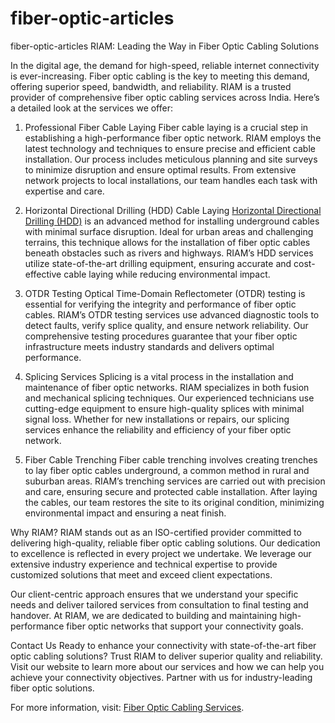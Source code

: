 # fiber-optic-articles
fiber-optic-articles
RIAM: Leading the Way in Fiber Optic Cabling Solutions

In the digital age, the demand for high-speed, reliable internet connectivity is ever-increasing. Fiber optic cabling is the key to meeting this demand, offering superior speed, bandwidth, and reliability. RIAM is a trusted provider of comprehensive fiber optic cabling services across India. Here’s a detailed look at the services we offer:

1. Professional Fiber Cable Laying
Fiber cable laying is a crucial step in establishing a high-performance fiber optic network. RIAM employs the latest technology and techniques to ensure precise and efficient cable installation. Our process includes meticulous planning and site surveys to minimize disruption and ensure optimal results. From extensive network projects to local installations, our team handles each task with expertise and care.

2. Horizontal Directional Drilling (HDD) Cable Laying
[Horizontal Directional Drilling (HDD)](https://riam.co.in/fiber-optic-cabling/) is an advanced method for installing underground cables with minimal surface disruption. Ideal for urban areas and challenging terrains, this technique allows for the installation of fiber optic cables beneath obstacles such as rivers and highways. RIAM’s HDD services utilize state-of-the-art drilling equipment, ensuring accurate and cost-effective cable laying while reducing environmental impact.

3. OTDR Testing
Optical Time-Domain Reflectometer (OTDR) testing is essential for verifying the integrity and performance of fiber optic cables. RIAM’s OTDR testing services use advanced diagnostic tools to detect faults, verify splice quality, and ensure network reliability. Our comprehensive testing procedures guarantee that your fiber optic infrastructure meets industry standards and delivers optimal performance.

4. Splicing Services
Splicing is a vital process in the installation and maintenance of fiber optic networks. RIAM specializes in both fusion and mechanical splicing techniques. Our experienced technicians use cutting-edge equipment to ensure high-quality splices with minimal signal loss. Whether for new installations or repairs, our splicing services enhance the reliability and efficiency of your fiber optic network.

5. Fiber Cable Trenching
Fiber cable trenching involves creating trenches to lay fiber optic cables underground, a common method in rural and suburban areas. RIAM’s trenching services are carried out with precision and care, ensuring secure and protected cable installation. After laying the cables, our team restores the site to its original condition, minimizing environmental impact and ensuring a neat finish.

Why RIAM?
RIAM stands out as an ISO-certified provider committed to delivering high-quality, reliable fiber optic cabling solutions. Our dedication to excellence is reflected in every project we undertake. We leverage our extensive industry experience and technical expertise to provide customized solutions that meet and exceed client expectations.

Our client-centric approach ensures that we understand your specific needs and deliver tailored services from consultation to final testing and handover. At RIAM, we are dedicated to building and maintaining high-performance fiber optic networks that support your connectivity goals.

Contact Us
Ready to enhance your connectivity with state-of-the-art fiber optic cabling solutions? Trust RIAM to deliver superior quality and reliability. Visit our website to learn more about our services and how we can help you achieve your connectivity objectives. Partner with us for industry-leading fiber optic solutions.

For more information, visit: [Fiber Optic Cabling Services](https://riam.co.in/fiber-optic-cabling/).


